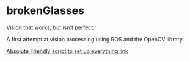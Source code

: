 # brokenGlasses
Vision that works, but isn't perfect. 

A first attempt at vision processing using ROS and the OpenCV library.

[Absolute Friendly script to set up everything link](https://github.com/Chilypepper/ros-opencv-setup)
